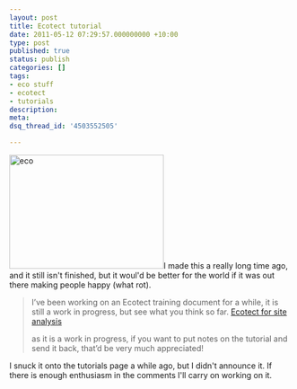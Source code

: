 ```yaml
---
layout: post
title: Ecotect tutorial
date: 2011-05-12 07:29:57.000000000 +10:00
type: post
published: true
status: publish
categories: []
tags:
- eco stuff
- ecotect
- tutorials
description:
meta:
dsq_thread_id: '4503552505'

---
```

<p><img class="alignright" title="eco" src="{{ site.baseurl }}/assets/eco.PNG" alt="eco" width="275" height="203" />I made this a really long time ago, and it still isn't finished, but it woul'd be better for the world if it was out there making people happy (what rot).</p>
<blockquote><p>I’ve been working on an Ecotect training document for a while, it is still a work in progress, but see what you think so far. <a href="http://www.notionparallax.co.uk/wordpressImages/intro%20to%20ecotect.pdf">Ecotect for site analysis</a></p>
<p>as it is a work in progress, if you want to put notes on the tutorial and send it back, that’d be very much appreciated!</p></blockquote>
<p>I snuck it onto the tutorials page a while ago, but I didn't announce it. If there is enough enthusiasm in the comments I'll carry on working on it.</p>
